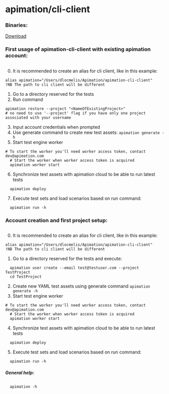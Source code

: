 # apimation/cli-client

### Binaries:
[Download](https://github.com/apimation/cli-client/releases/latest)

### First usage of apimation-cli-client with existing apimation account:
##
0. It is recommended to create an alias for cli client, like in this example:
```
alias apimation="/Users/dlocmelis/Apimation/apimation-cli-client"
!NB The path to cli client will be different
```
1. Go to a directory reserved for the tests
2. Run command 
```
apimation restore --project "<NameOfExistingProject>"
# no need to use '--project' flag if you have only one project associated with your username
```
3. Input account credentials when prompted
4. Use generate command to create new test assets:
`apimation generate -h`
5. Start test engine worker
```
# To start the worker you'll need worker access token, contact dev@apimation.com
  # Start the worker when worker access token is acquired
  apimation worker start
```
6. Synchronize test assets with apimation cloud to be able to run latest tests
```
  apimation deploy
```
7. Execute test sets and load scenarios based on run command:
```
  apimation run -h
```

### Account creation and first project setup:
##
0. It is recommended to create an alias for cli client, like in this example:
```
alias apimation="/Users/dlocmelis/Apimation/apimation-cli-client"
!NB The path to cli client will be different
```
1. Go to a directory reserved for the tests and execute:
```
  apimation user create --email test@testuser.com --project TestProject
  cd TestProject
```
2. Create new YAML test assets using generate command
`apimation generate -h`
3. Start test engine worker
```
# To start the worker you'll need worker access token, contact dev@apimation.com
  # Start the worker when worker access token is acquired
  apimation worker start
```
4. Synchronize test assets with apimation cloud to be able to run latest tests
```
  apimation deploy
```
5. Execute test sets and load scenarios based on run command:
```
  apimation run -h
```

##### General help:
##
```
  apimation -h
```
